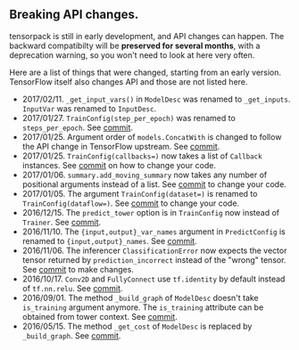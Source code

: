 
## Breaking API changes.

tensorpack is still in early development, and API changes can happen.
The backward compatibilty will be __preserved for several months__, with a deprecation warning,
so you won't need to look at here very often.

Here are a list of things that were changed, starting from an early version.
TensorFlow itself also changes API and those are not listed here.

* 2017/02/11. `_get_input_vars()` in `ModelDesc` was renamed to `_get_inputs`. `InputVar` was
	renamed to `InputDesc`.
* 2017/01/27. `TrainConfig(step_per_epoch)` was renamed to `steps_per_epoch`. See [commit](https://github.com/ppwwyyxx/tensorpack/commit/a9dd0b8ec34209ab86a92875589dbbc4716e73ef).
* 2017/01/25. Argument order of `models.ConcatWith` is changed to follow the API change in
	TensorFlow upstream. See [commit](https://github.com/ppwwyyxx/tensorpack/commit/2df3dcf401a99fe61c699ad719e95528872d3abe).
* 2017/01/25. `TrainConfig(callbacks=)` now takes a list of `Callback` instances. See [commit](https://github.com/ppwwyyxx/tensorpack/commit/243e957fe6d62a0cfb5728bd77fb3e005d6603e4)
	on how to change your code.
* 2017/01/06. `summary.add_moving_summary` now takes any number of positional arguments instead of a list.
	See [commit](https://github.com/ppwwyyxx/tensorpack/commit/bbf41d9e58053f843d0471e6d2d87ff714a79a90) to change your code.
* 2017/01/05. The argument `TrainConfig(dataset=)` is renamed to `TrainConfig(dataflow=)`.
	See [commit](https://github.com/ppwwyyxx/tensorpack/commit/651a5aea8f9aacad7147542021dcf106fc824bc2) to change your code.
* 2016/12/15. The `predict_tower` option is in `TrainConfig` now instead of `Trainer`. See
	[commit](https://github.com/ppwwyyxx/tensorpack/commit/99c70935a7f72050f45891fbbcc49c4ce43aedce).
* 2016/11/10. The `{input,output}_var_names` argument in `PredictConfig` is renamed to `{input,output}_names`. See [commit](https://github.com/ppwwyyxx/tensorpack/commit/77bcc8b1afc984a569f6ec3eda0a3c47b4e2923a).
* 2016/11/06. The inferencer `ClassificationError` now expects the vector tensor returned by
	`prediction_incorrect` instead of the "wrong" tensor. See [commit](https://github.com/ppwwyyxx/tensorpack/commit/740e9d8ca146af5a911f68a369dd7348243a2253)
	to make changes.
* 2016/10/17. `Conv2D` and `FullyConnect` use `tf.identity` by default instead of `tf.nn.relu`.
	See [commit](https://github.com/ppwwyyxx/tensorpack/commit/6eb0bebe60d6f38bcad9ddb3e6091b0b154a09cf).
* 2016/09/01. The method `_build_graph` of `ModelDesc` doesn't take `is_training` argument anymore.
	The `is_training` attribute can be obtained from tower context. See [commit](https://github.com/ppwwyyxx/tensorpack/commit/fc9e45b0208ff09daf454d3bd910c540735b7f83).
* 2016/05/15. The method `_get_cost` of `ModelDesc` is replaced by `_build_graph`. See [commit](https://github.com/ppwwyyxx/tensorpack/commit/e69034b5c9b588db9fb52295b1e63c89e8b42654).


